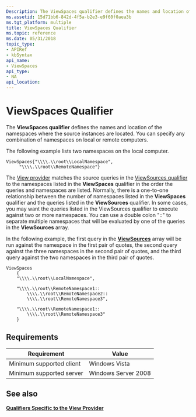 ```yaml
---
Description: The ViewSpaces qualifier defines the names and location of the namespaces where the source instances are located. You can specify any combination of namespaces on local or remote computers.
ms.assetid: 15d71bb6-842d-4f5a-b2e3-e9f60f0aea3b
ms.tgt_platform: multiple
title: ViewSpaces Qualifier
ms.topic: reference
ms.date: 05/31/2018
topic_type: 
- APIRef
- kbSyntax
api_name: 
- ViewSpaces
api_type: 
- NA
api_location: 
---
```


# ViewSpaces Qualifier

The **ViewSpaces qualifier** defines the names and location of the namespaces where the source instances are located. You can specify any combination of namespaces on local or remote computers.

The following example lists two namespaces on the local computer.


```mof
ViewSpaces{"\\\\.\\root\\LocalNamespace",
     "\\\\.\\root\\RemoteNamespace"}
```



The [View provider](view-provider.md) matches the source queries in the [ViewSources qualifier](viewsources-qualifier.md) to the namespaces listed in the **ViewSpaces** qualifier in the order the queries and namespaces are listed. Normally, there is a one-to-one relationship between the number of namespaces listed in the **ViewSpaces** qualifier and the queries listed in the **ViewSources** qualifier. In some cases, you may want the queries listed in the ViewSources qualifier to execute against two or more namespaces. You can use a double colon "::" to separate multiple namespaces that will be evaluated by one of the queries in the **ViewSources** array.

In the following example, the first query in the [**ViewSources**](viewsources-qualifier.md) array will be run against the namespace in the first pair of quotes, the second query against the three namespaces in the second pair of quotes, and the third query against the two namespaces in the third pair of quotes.


```mof
ViewSpaces
    {
    "\\\\.\\root\\LocalNamespace",

    "\\\\.\\root\\RemoteNamespace1::
        \\\\.\\root\\RemoteNamespace2::
        \\\\.\\root\\RemoteNamespace3",

    "\\\\.\\root\\RemoteNamespace1::
        \\\\.\\root\\RemoteNamespace3"
    }
```



## Requirements



| Requirement | Value |
|-------------------------------------|--------------------------------|
| Minimum supported client<br/> | Windows Vista<br/>       |
| Minimum supported server<br/> | Windows Server 2008<br/> |



## See also

<dl> <dt>

[**Qualifiers Specific to the View Provider**](qualifiers-specific-to-the-view-provider.md)
</dt> </dl>

 

 




